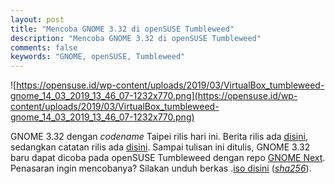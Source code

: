```yaml
---
layout: post
title: "Mencoba GNOME 3.32 di openSUSE Tumbleweed"
description: "Mencoba GNOME 3.32 di openSUSE Tumbleweed"
comments: false
keywords: "GNOME, openSUSE, Tumbleweed"
---
```


![https://opensuse.id/wp-content/uploads/2019/03/VirtualBox_tumbleweed-gnome_14_03_2019_13_46_07-1232x770.png](https://opensuse.id/wp-content/uploads/2019/03/VirtualBox_tumbleweed-gnome_14_03_2019_13_46_07-1232x770.png)

GNOME 3.32 dengan _codename_ Taipei rilis hari ini. Berita rilis ada [disini](https://www.gnome.org/news/2019/03/gnome-3-32-released/), sedangkan catatan rilis ada [disini](https://help.gnome.org/misc/release-notes/3.32/). Sampai tulisan ini ditulis, GNOME 3.32 baru dapat dicoba pada openSUSE Tumbleweed dengan repo [GNOME Next](http://download.opensuse.org/repositories/GNOME:/Next/openSUSE_Factory/). Penasaran ingin mencobanya? Silakan unduh berkas .[iso disini](https://download.opensuse.org/repositories/GNOME:/Medias/images/iso/GNOME_Next.x86_64-3.32.0-Build7.73.iso) (_[sha256](https://download.opensuse.org/repositories/GNOME:/Medias/images/iso/GNOME_Next.x86_64-3.32.0-Build7.73.iso.sha256)_).
